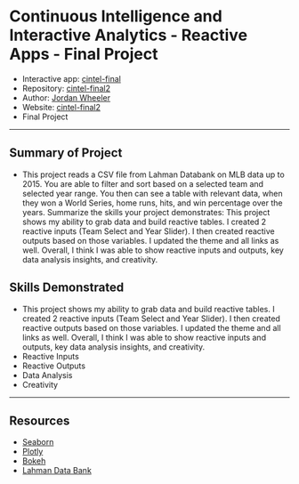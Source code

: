 # Continuous Intelligence and Interactive Analytics - Reactive Apps - Final Project

- Interactive app: [cintel-final](https://jordan-wheeler7.shinyapps.io/cintel-final/)
- Repository: [cintel-final2](https://github.com/jordanwheeler7/cintel-final2)
- Author: [Jordan Wheeler](https://github.com/jordanwheeler7)
- Website: [cintel-final2](https://jordanwheeler7.github.io/cintel-final2)
- Final Project

-----

## Summary of Project

- This project reads a CSV file from Lahman Databank on MLB data up to 2015. You are able to filter and sort based on a selected team and selected year range. You then can see a table with relevant data, when they won a World Series, home runs, hits, and win percentage over the years.
Summarize the skills your project demonstrates: This project shows my ability to grab data and build reactive tables. I created 2 reactive inputs (Team Select and Year Slider). I then created reactive outputs based on those variables. I updated the theme and all links as well. Overall, I think I was able to show reactive inputs and outputs, key data analysis insights, and creativity.

## Skills Demonstrated

- This project shows my ability to grab data and build reactive tables. I created 2 reactive inputs (Team Select and Year Slider). I then created reactive outputs based on those variables. I updated the theme and all links as well. Overall, I think I was able to show reactive inputs and outputs, key data analysis insights, and creativity.
- Reactive Inputs
- Reactive Outputs
- Data Analysis
- Creativity
-----

## Resources

- [Seaborn](https://seaborn.pydata.org/)
- [Plotly](https://plotly.com/python/)
- [Bokeh](https://docs.bokeh.org/en/latest/index.html)
- [Lahman Data Bank](https://www.kaggle.com/datasets/freshrenzo/lahmanbaseballdatabase?select=Teams.csv)

